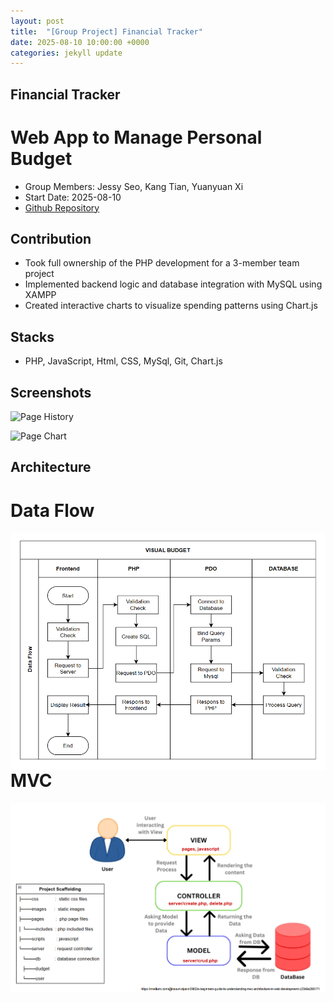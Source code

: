 ```yaml
---
layout: post
title:  "[Group Project] Financial Tracker"
date: 2025-08-10 10:00:00 +0000
categories: jekyll update
---
```

## Financial Tracker
# Web App to Manage Personal Budget

- Group Members: Jessy Seo, Kang Tian, Yuanyuan Xi
- Start Date: 2025-08-10
- [Github Repository](https://github.com/JessySeo9955/Assignment2_Group9)


## Contribution
- Took full ownership of the PHP development for a 3-member team project
- Implemented backend logic and database integration with MySQL using XAMPP
- Created interactive charts to visualize spending patterns using Chart.js

## Stacks
- PHP, JavaScript, Html, CSS, MySql, Git, Chart.js

## Screenshots
![Page History](https://raw.githubusercontent.com/JessySeo9955/Assignment2_Group9/main/.github/images/page_history.png)

![Page Chart](https://raw.githubusercontent.com/JessySeo9955/Assignment2_Group9/main/.github/images/page_chart.png)


## Architecture
# Data Flow
<img align="right" max-width="100%" src="https://raw.githubusercontent.com/JessySeo9955/Assignment2_Group9/main/.github/images/data_flow.png" />

# MVC 
<img align="right" max-width="100%" src="https://raw.githubusercontent.com/JessySeo9955/Assignment2_Group9/main/.github/images/mvc.png" />

